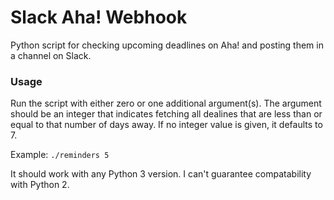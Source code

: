 # Slack Aha! Webhook

Python script for checking upcoming deadlines on Aha! and posting them in a channel on Slack.

### Usage

Run the script with either zero or one additional argument(s). The argument should be an integer that indicates fetching all dealines that are less than or equal to that number of days away. If no integer value is given, it defaults to 7.

Example: `./reminders 5`

It should work with any Python 3 version. I can't guarantee compatability with Python 2.

